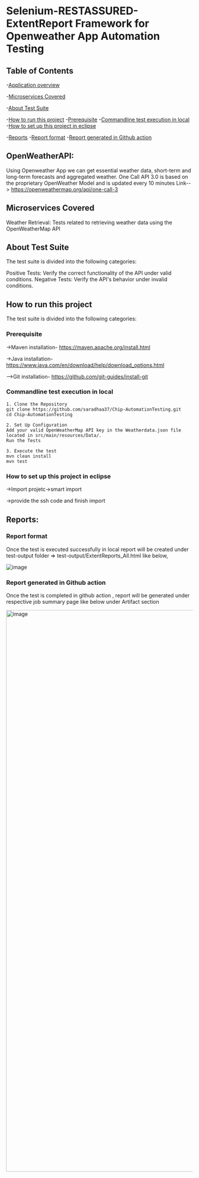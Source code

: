 # Selenium-RESTASSURED-ExtentReport Framework for Openweather App Automation Testing

## Table of Contents
-[Application overview](#openweatherapi)

-[Microservices Covered](#microservices-covered)

-[About Test Suite](#about-test-suite)

-[How to run this project](#how-to-run-this-project)
    -[Prerequisite](#prerequisite)
    -[Commandline test execution in local](#commandline-test-execution-in-local)
    -[How to set up this project in eclipse](#how-to-set-up-this-project-in-eclipse)

-[Reports](#reports)
    -[Report format](#report-format)
    -[Report generated in Github action](#report-generated-in-github-action)

## OpenWeatherAPI:
Using Openweather App we can get essential weather data, short-term and long-term forecasts and aggregated weather. One Call API 3.0 is based on the proprietary OpenWeather Model and is updated every 10 minutes
Link--> https://openweathermap.org/api/one-call-3

## Microservices Covered
Weather Retrieval: Tests related to retrieving weather data using the OpenWeatherMap API

## About Test Suite
The test suite is divided into the following categories:

Positive Tests: Verify the correct functionality of the API under valid conditions.
Negative Tests: Verify the API's behavior under invalid conditions.

## How to run this project
The test suite is divided into the following categories:

### Prerequisite

->Maven installation- https://maven.apache.org/install.html

->Java installation- https://www.java.com/en/download/help/download_options.html

-->Git installation- https://github.com/git-guides/install-git

### Commandline test execution in local
    
    1. Clone the Repository
    git clone https://github.com/saradhaa37/Chip-AutomationTesting.git
    cd Chip-AutomationTesting
    
    2. Set Up Configuration
    Add your valid OpenWeatherMap API key in the Weatherdata.json file located in src/main/resources/Data/.
    Run the Tests
    
    3. Execute the test
    mvn clean install
    mvn test

### How to set up this project in eclipse

->Import projetc->smart import

->provide the ssh code and finish import

## Reports:

### Report format
Once the test is executed successfully in local report will be created under test-output folder => test-output/ExtentReports_All.html like below,

![image](https://github.com/saradhaa37/Chip-AutomationTesting/assets/72251600/ccc6a666-6454-4b03-af57-fcb65abe8e4a)

### Report generated in Github action
Once the test is completed in github action , report will be generated under respective job summary page like below under Artifact section

<img width="1512" alt="image" src="https://github.com/saradhaa37/Chip-AutomationTesting/assets/72251600/31aed711-71ad-493c-931f-c2bb176bfcfc">

